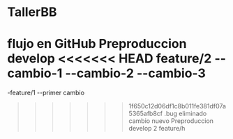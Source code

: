# TallerBB
flujo en GitHub
Preproduccion
develop
<<<<<<< HEAD
feature/2
--cambio-1
--cambio-2
--cambio-3
=======
-feature/1
--primer cambio
>>>>>>> 1f650c12d06df1c8b011fe381df07a5365afb8cf
.bug eliminado
cambio nuevo Preproduccion
develop 2
feature/h
